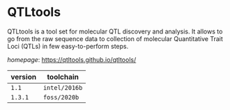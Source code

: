 # QTLtools

QTLtools is a tool set for molecular QTL discovery and analysis. It allows to go from the raw sequence data to collection of molecular Quantitative Trait Loci (QTLs)  in few easy-to-perform steps.

*homepage*: <https://qtltools.github.io/qtltools/>

version | toolchain
--------|----------
``1.1`` | ``intel/2016b``
``1.3.1`` | ``foss/2020b``
